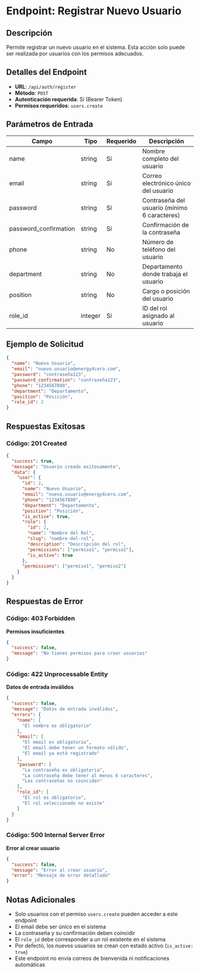 # Endpoint: Registrar Nuevo Usuario

## Descripción
Permite registrar un nuevo usuario en el sistema. Esta acción solo puede ser realizada por usuarios con los permisos adecuados.

## Detalles del Endpoint
- **URL**: `/api/auth/register`
- **Método**: `POST`
- **Autenticación requerida**: Sí (Bearer Token)
- **Permisos requeridos**: `users.create`

## Parámetros de Entrada

| Campo | Tipo | Requerido | Descripción |
|-------|------|-----------|-------------|
| name | string | Sí | Nombre completo del usuario |
| email | string | Sí | Correo electrónico único del usuario |
| password | string | Sí | Contraseña del usuario (mínimo 6 caracteres) |
| password_confirmation | string | Sí | Confirmación de la contraseña |
| phone | string | No | Número de teléfono del usuario |
| department | string | No | Departamento donde trabaja el usuario |
| position | string | No | Cargo o posición del usuario |
| role_id | integer | Sí | ID del rol asignado al usuario |

## Ejemplo de Solicitud
```json
{
  "name": "Nuevo Usuario",
  "email": "nuevo.usuario@energy4cero.com",
  "password": "contraseña123",
  "password_confirmation": "contraseña123",
  "phone": "1234567890",
  "department": "Departamento",
  "position": "Posición",
  "role_id": 2
}
```

## Respuestas Exitosas

### Código: 201 Created
```json
{
  "success": true,
  "message": "Usuario creado exitosamente",
  "data": {
    "user": {
      "id": 2,
      "name": "Nuevo Usuario",
      "email": "nuevo.usuario@energy4cero.com",
      "phone": "1234567890",
      "department": "Departamento",
      "position": "Posición",
      "is_active": true,
      "role": {
        "id": 2,
        "name": "Nombre del Rol",
        "slug": "nombre-del-rol",
        "description": "Descripción del rol",
        "permissions": ["permiso1", "permiso2"],
        "is_active": true
      },
      "permissions": ["permiso1", "permiso2"]
    }
  }
}
```

## Respuestas de Error

### Código: 403 Forbidden
**Permisos insuficientes**
```json
{
  "success": false,
  "message": "No tienes permisos para crear usuarios"
}
```

### Código: 422 Unprocessable Entity
**Datos de entrada inválidos**
```json
{
  "success": false,
  "message": "Datos de entrada inválidos",
  "errors": {
    "name": [
      "El nombre es obligatorio"
    ],
    "email": [
      "El email es obligatorio",
      "El email debe tener un formato válido",
      "El email ya está registrado"
    ],
    "password": [
      "La contraseña es obligatoria",
      "La contraseña debe tener al menos 6 caracteres",
      "Las contraseñas no coinciden"
    ],
    "role_id": [
      "El rol es obligatorio",
      "El rol seleccionado no existe"
    ]
  }
}
```

### Código: 500 Internal Server Error
**Error al crear usuario**
```json
{
  "success": false,
  "message": "Error al crear usuario",
  "error": "Mensaje de error detallado"
}
```

## Notas Adicionales
- Solo usuarios con el permiso `users.create` pueden acceder a este endpoint
- El email debe ser único en el sistema
- La contraseña y su confirmación deben coincidir
- El `role_id` debe corresponder a un rol existente en el sistema
- Por defecto, los nuevos usuarios se crean con estado activo (`is_active: true`)
- Este endpoint no envía correos de bienvenida ni notificaciones automáticas
